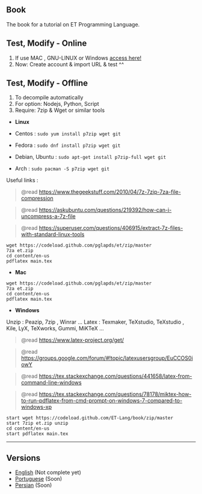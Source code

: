 ## Book

The book for a tutorial on ET Programming Language.


## Test, Modify - Online

1. If use MAC , GNU-LINUX or Windows [access here!](https://overleaf.com)
2. Now: Create account & import URL & test ^^

## Test, Modify - Offline

1. To decompile automatically
2. For option: Nodejs, Python, Script
3. Require: 7zip & Wget or similar tools

- **Linux**

- Centos : `sudo yum install p7zip wget git`
- Fedora : `sudo dnf install p7zip wget git`
- Debian, Ubuntu : `sudo apt-get install p7zip-full wget git`
- Arch :  `sudo pacman -S p7zip wget git`

Useful links :

> @read https://www.thegeekstuff.com/2010/04/7z-7zip-7za-file-compression

> @read https://askubuntu.com/questions/219392/how-can-i-uncompress-a-7z-file

> @read https://superuser.com/questions/406915/extract-7z-files-with-standard-linux-tools

```
wget https://codeload.github.com/pglapds/et/zip/master
7za et.zip 
cd content/en-us
pdflatex main.tex
```

- **Mac**

```
wget https://codeload.github.com/pglapds/et/zip/master
7za et.zip 
cd content/en-us
pdflatex main.tex
```

- **Windows**

Unzip : Peazip, 7zip , Winrar ...
Latex : Texmaker, TeXstudio, TeXstudio , Kile, LyX, TeXworks, Gummi, MiKTeX ...

> @read https://www.latex-project.org/get/

> @read https://groups.google.com/forum/#!topic/latexusersgroup/EuCCOS0iowY

> @read https://tex.stackexchange.com/questions/441658/latex-from-command-line-windows

> @read https://tex.stackexchange.com/questions/78178/miktex-how-to-run-pdflatex-from-cmd-prompt-on-windows-7-compared-to-windows-xp


```
start wget https://codeload.github.com/ET-Lang/book/zip/master
start 7zip et.zip unzip 
cd content/en-us
start pdflatex main.tex
```

------------

## Versions 

- [English](/content/en-us) (Not complete yet)
- [Portuguese](/content/pt-br) (Soon)
- [Persian](/content/fa-ir) (Soon)
